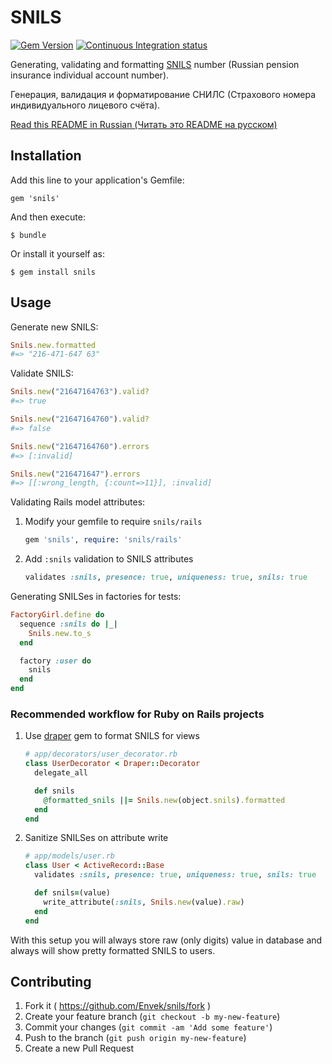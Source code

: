 SNILS
=====

[![Gem Version](https://badge.fury.io/rb/snils.svg)](http://badge.fury.io/rb/snils)
[![Continuous Integration status](https://api.travis-ci.org/Envek/snils.svg)](http://travis-ci.org/Envek/snils)

Generating, validating and formatting [SNILS] number (Russian pension insurance individual account number).

Генерация, валидация и форматирование СНИЛС (Страхового номера индивидуального лицевого счёта).

[Read this README in Russian (Читать это README на русском)](README.ru.md)

## Installation

Add this line to your application's Gemfile:

    gem 'snils'

And then execute:

    $ bundle

Or install it yourself as:

    $ gem install snils

## Usage

Generate new SNILS:

```ruby
Snils.new.formatted
#=> "216-471-647 63"
```

Validate SNILS:

```ruby
Snils.new("21647164763").valid?
#=> true

Snils.new("21647164760").valid?
#=> false

Snils.new("21647164760").errors
#=> [:invalid]

Snils.new("216471647").errors
#=> [[:wrong_length, {:count=>11}], :invalid]
```

Validating Rails model attributes:

 1. Modify your gemfile to require `snils/rails`

    ```ruby
    gem 'snils', require: 'snils/rails'
    ```

 2. Add `:snils` validation to SNILS attributes

    ```ruby
    validates :snils, presence: true, uniqueness: true, snils: true
    ```

Generating SNILSes in factories for tests:

```ruby
FactoryGirl.define do
  sequence :snils do |_|
    Snils.new.to_s
  end

  factory :user do
    snils
  end
end
```

### Recommended workflow for Ruby on Rails projects

 1. Use [draper] gem to format SNILS for views

    ```ruby
    # app/decorators/user_decorator.rb
    class UserDecorator < Draper::Decorator
      delegate_all

      def snils
        @formatted_snils ||= Snils.new(object.snils).formatted
      end
    end
    ```

 2. Sanitize SNILSes on attribute write

    ```ruby
    # app/models/user.rb
    class User < ActiveRecord::Base
      validates :snils, presence: true, uniqueness: true, snils: true

      def snils=(value)
        write_attribute(:snils, Snils.new(value).raw)
      end
    end
    ```

With this setup you will always store raw (only digits) value in database and always will show pretty formatted SNILS to users.


## Contributing

1. Fork it ( https://github.com/Envek/snils/fork )
2. Create your feature branch (`git checkout -b my-new-feature`)
3. Commit your changes (`git commit -am 'Add some feature'`)
4. Push to the branch (`git push origin my-new-feature`)
5. Create a new Pull Request

[draper]: https://github.com/drapergem/draper
[SNILS]: http://en.wikipedia.org/wiki/SNILS_(Russia) "Insurance individual account number"
